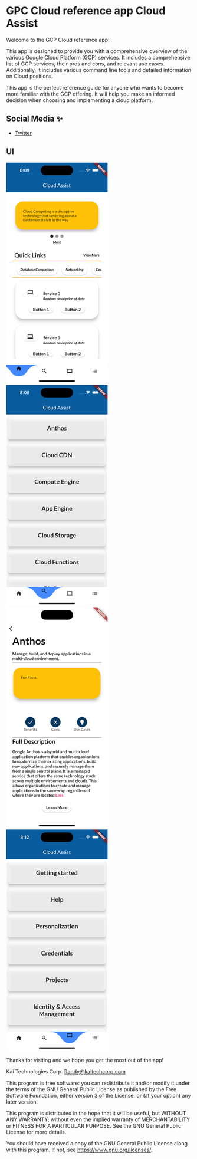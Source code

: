 # GPC Cloud reference app Cloud Assist

Welcome to the GCP Cloud reference app! 

This app is designed to provide you with a comprehensive overview of the various Google Cloud Platform (GCP) services. It includes a comprehensive list of GCP services, their pros and cons, and relevant use cases. Additionally, it includes various command line tools and detailed information on Cloud positions. 

This app is the perfect reference guide for anyone who wants to become more familiar with the GCP offering. It will help you make an informed decision when choosing and implementing a cloud platform. 

## Social Media ✨
- [Twitter](https://twitter.com/RandyNolden)

## UI
<img src="assets/images/image_2.png" width="275" height="600">
<img src="assets/images/image_1.png" width="275" height="600">
<img src="assets/images/image_0.png" width="275" height="600">
<img src="assets/images/image_3.png" width="275" height="600">

Thanks for visiting and we hope you get the most out of the app!



Kai Technologies Corp. <Randy@kaitechcorp.com>

This program is free software: you can redistribute it and/or modify it under the terms of the GNU General Public License as published by the Free Software Foundation, either version 3 of the License, or (at your option) any later version.

This program is distributed in the hope that it will be useful, but WITHOUT ANY WARRANTY; without even the implied warranty of MERCHANTABILITY or FITNESS FOR A PARTICULAR PURPOSE. See the GNU General Public License for more details.

You should have received a copy of the GNU General Public License along with this program. If not, see <https://www.gnu.org/licenses/>.
